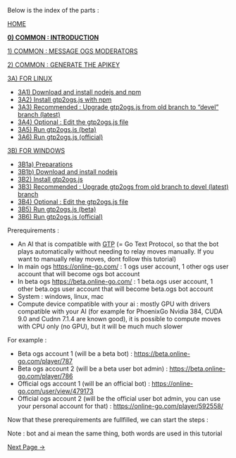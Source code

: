 Below is the index of the parts : 

[HOME](https://github.com/wonderingabout/gtp2ogs-tutorial)

[**0) COMMON : INTRODUCTION**](/docs/0-common-introduction.md)

[1) COMMON : MESSAGE OGS MODERATORS](/docs/1-common-message-ogs-moderators.md)

[2) COMMON : GENERATE THE APIKEY](/docs/2-common-generate-the-apikey.md)

[3A) FOR LINUX](/docs/3A0-FOR-LINUX.md)
  - [3A1) Download and install nodejs and npm](/docs/3A1-linux-download-install-nodejs.md)
  - [3A2) Install gtp2ogs.js with npm](/docs/3A2-linux-install-gt2ogs-js-with-npm.md)
  - [3A3) Recommended : Upgrade gtp2ogs.js from old branch to “devel” branch (latest)](/docs/3A3-linux-optional-upgrade-to-devel.md)
  - [3A4) Optional : Edit the gtp2ogs.js file](3A4-linux-optional-edit-gtp2ogs-js-file.md)
  - [3A5) Run gtp2ogs.js (beta)](/docs/3A5-linux-run-gtp2ogs-js-beta.md)
  - [3A6) Run gtp2ogs.js (official)](/docs/3A6-linux-run-gtp2ogs-js-beta.md)


[3B) FOR WINDOWS](/docs/3B0-FOR-WINDOWS.md)

  - [3B1a) Preparations](/docs/3B1a-windows-preparations.md)
  - [3B1b) Download and install nodejs](/docs/3B1b-windows-download-install-nodejs.md)
  - [3B2) Install gtp2ogs.js](/docs/3B2-windows-install-gt2ogs-js-with-npm.md)
  - [3B3) Recommended : Upgrade gtp2ogs from old branch to devel (latest) branch](/docs/3B3-windows-optional-upgrade-to-devel.md)
  - [3B4) Optional : Edit the gtp2ogs.js file](/docs/3B4-windows-optional-edit-gtp2ogs-js-file.md)
  - [3B5) Run gtp2ogs.js (beta)](/docs/3B5-windows-run-gtp2ogs-js-beta.md)
  - [3B6) Run gtp2ogs.js (official)](/docs/3B6-windows-run-gtp2ogs-js-beta.md)

Prerequirements :

- An AI that is compatible with [GTP](https://senseis.xmp.net/?GoTextProtocol) (= Go Text Protocol, so that the bot plays automatically without needing to relay moves manually. If you want to manually relay moves, dont follow this tutorial)
- In main ogs https://online-go.com/ : 1 ogs user account, 1 other ogs user account that will become ogs bot account
- In beta ogs https://beta.online-go.com/ : 1 beta.ogs user account, 1 other beta.ogs user account that will become beta.ogs bot account
- System : windows, linux, mac
- Compute device compatible with your ai : mostly GPU with drivers compatible with your AI (for example for PhoenixGo Nvidia 384, CUDA 9.0 and Cudnn 7.1.4 are known good), it is possible to compute moves with CPU only (no GPU), but it will be much much slower

For example : 
- Beta ogs account 1 (will be a beta bot) : https://beta.online-go.com/player/787 
- Beta ogs account 2 (will be a beta user bot admin) : https://beta.online-go.com/player/786 
- Official ogs account 1 (will be an official bot) : https://online-go.com/user/view/479173 
- Official ogs account 2 (will be the official user bot admin, you can use your personal account for that) : https://online-go.com/player/592558/ 

Now that these prerequirements are fullfilled, we can start the steps :

Note : bot and ai mean the same thing, both words are used in this tutorial

[Next Page ->](/docs/1-common-message-ogs-moderators.md)


